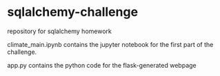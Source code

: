 # sqlalchemy-challenge
repository for sqlalchemy homework


climate_main.ipynb contains the jupyter notebook for the first part of the challenge.

app.py contains the python code for the flask-generated webpage
